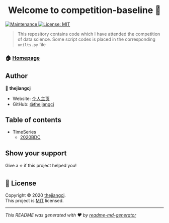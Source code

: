 <h1 align="center">Welcome to competition-baseline 👋</h1>
<p>
  <a href="https://github.com/kefranabg/readme-md-generator/graphs/commit-activity" target="_blank">
    <img alt="Maintenance" src="https://img.shields.io/badge/Maintained%3F-yes-green.svg" />
  </a>
  <a href="https://github.com/thejiangcj/competition-baseline/blob/master/LICENSE" target="_blank">
    <img alt="License: MIT" src="https://img.shields.io/github/license/thejiangcj/competition-baseline" />
  </a>
</p>

> This repository contains code which I have attended the competition of data science. Some script codes is placed in the corresponding `unilts.py` file

### 🏠 [Homepage](https://github.com/thejiangcj/competition-baseline)

## Author

👤 **thejiangcj**

* Website: [个人主页](ornorphan.cn)
* GitHub: [@thejiangcj](https://github.com/thejiangcj)

## Table of contents

* TimeSeries
    * [2020BDC](https://competition.huaweicloud.com/information/1000037843/bdc2020)

## Show your support

Give a ⭐️ if this project helped you!

## 📝 License

Copyright © 2020 [thejiangcj](https://github.com/thejiangcj).<br />
This project is [MIT](https://github.com/thejiangcj/competition-baseline/blob/master/LICENSE) licensed.

***
_This README was generated with ❤️ by [readme-md-generator](https://github.com/kefranabg/readme-md-generator)_